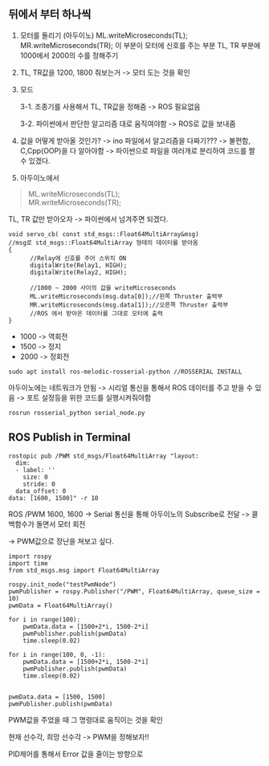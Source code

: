 
## 뒤에서 부터 하나씩
1. 모터를 돌리기 (아두이노)
ML.writeMicroseconds(TL);
MR.writeMicroseconds(TR);
이 부분이 모터에 신호를 주는 부분 
TL, TR 부분에 1000에서 2000의 수를 정해주기

2. TL, TR값을 1200, 1800 줘보는거 -> 모터 도는 것을 확인

3. 모드

	3-1. 조종기를 사용해서 TL, TR값을 정해줌 -> ROS 필요없음

	3-2. 파이썬에서 판단한 알고리즘 대로 움직여야함 -> ROS로 값을 보내줌

4. 값을 어떻게 받아올 것인가? -> ino 파일에서 알고리즘을 다짜기???
-> 불편함, C,Cpp(OOP)을 다 알아야함 -> 파이썬으로 파일을 여러개로 분리하여 코드를 짤 수 있겠다.

5. 아두이노에서

> ML.writeMicroseconds(TL);<br>
> MR.writeMicroseconds(TR);

TL, TR 값만 받아오자 -> 파이썬에서 넘겨주면 되겠다.

```
void servo_cb( const std_msgs::Float64MultiArray&msg) 
//msg로 std_msgs::Float64MultiArray 형태의 데이터를 받아옴
{
      //Relay에 신호를 주어 스위치 ON
      digitalWrite(Relay1, HIGH);
      digitalWrite(Relay2, HIGH);

      //1000 ~ 2000 사이의 값을 writeMicroseconds
      ML.writeMicroseconds(msg.data[0]);//왼쪽 Thruster 출력부
      MR.writeMicroseconds(msg.data[1]);//오른쪽 Thruster 출력부
      //ROS 에서 받아온 데이터를 그대로 모터에 출력
}
```
* 1000 -> 역회전
* 1500 -> 정지
* 2000 -> 정회전

```
sudo apt install ros-melodic-rosserial-python //ROSSERIAL INSTALL
```

아두이노에는 네트워크가 안됨 -> 시리얼 통신을 통해서 ROS 데이터를 주고 받을 수 있음
-> 포트 설정등을 위한 코드를 실행시켜줘야함

```
rosrun rosserial_python serial_node.py
```


## ROS Publish in Terminal
```
rostopic pub /PWM std_msgs/Float64MultiArray "layout:
  dim:
  - label: ''
    size: 0
    stride: 0
  data_offset: 0
data: [1600, 1500]" -r 10

```


ROS /PWM 1600, 1600 -> Serial 통신을 통해 아두이노의 Subscribe로 전달 -> 콜백함수가 돌면서 모터 회전

-> PWM값으로 장난을 쳐보고 싶다.

```
import rospy 
import time
from std_msgs.msg import Float64MultiArray

rospy.init_node("testPwmNode")
pwmPublisher = rospy.Publisher("/PWM", Float64MultiArray, queue_size = 10)
pwmData = Float64MultiArray()

for i in range(100):
    pwmData.data = [1500+2*i, 1500-2*i]
    pwmPublisher.publish(pwmData)
    time.sleep(0.02)

for i in range(100, 0, -1):
    pwmData.data = [1500+2*i, 1500-2*i]
    pwmPublisher.publish(pwmData)
    time.sleep(0.02)


pwmData.data = [1500, 1500]
pwmPublisher.publish(pwmData)
```

PWM값을 주었을 때 그 명령대로 움직이는 것을 확인


현재 선수각, 희망 선수각 -> PWM을 정해보자!!

PID제어를 통해서 Error 값을 줄이는 방향으로